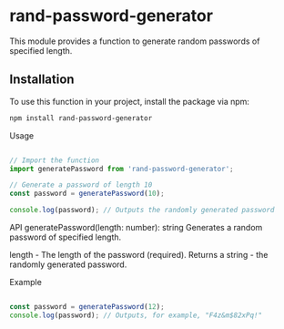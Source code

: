 # rand-password-generator

This module provides a function to generate random passwords of specified length.

## Installation

To use this function in your project, install the package via npm:

```bash
npm install rand-password-generator
```

Usage

```js

// Import the function
import generatePassword from 'rand-password-generator';

// Generate a password of length 10
const password = generatePassword(10);

console.log(password); // Outputs the randomly generated password
```

API
generatePassword(length: number): string
Generates a random password of specified length.

length - The length of the password (required).
Returns a string - the randomly generated password.

Example

```js

const password = generatePassword(12);
console.log(password); // Outputs, for example, "F4z&m$82xPq!"
```
